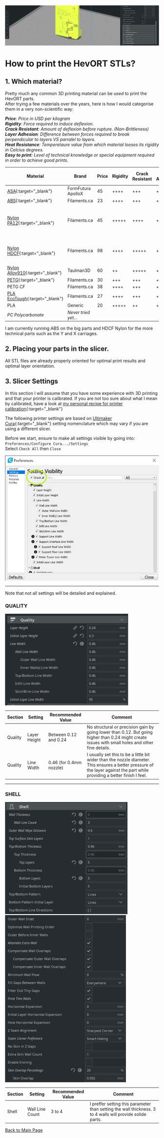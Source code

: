 ![alt text](/images/printbanner.png)
# How to print the HevORT STLs?

## 1. Which material?
Pretty much any common 3D printing material can be used to print the HevORT parts.  
After trying a few materials over the years, here is how I would categorise them in a very non-scientific way:


_**Price**: Price in USD per kilogram  
**Rigidity**: Force required to induce deflexion.  
**Crack Resistant**: Amount of deflexion before rupture. (Non-Brittleness)  
**Layer Adhesion**: Difference between forces required to break perpendicular to layers VS parralel to layers.  
**Heat Resistance**: Temperetaure value from which material looses its rigidity in Celcius degrees.  
**Easy to print**: Level of technical knowledge or special equipment required in order to achieve good prints._  


Material|Brand|Price|Rigidity|Crack Resistant|Layer Adhesion|Heat Resist|Easy to Print|Special Print Condition|
--------|-----|-----|--------|---------------|--------------|---------: |-------------|-----------------------|
[ASA](https://filaments.ca/collections/3d-filaments/diameter_1-75mm+brand_formfutura+application_weather-resistant){:target="_blank"}|FormFutura ApolloX|45|++++|+++|+++|98|++++|Enclosure|
[ABS](https://filaments.ca/collections/3d-filaments/diameter_1-75mm+material_abs+brand_filaments-ca){:target="_blank"}|Filaments.ca|23|++++|+++|++++|105|+++|Enclosure|
[Nylon PA12](https://filaments.ca/search?options%5Bunavailable_products%5D=show&options%5Bprefix%5D=last&q=nylon+pa12){:target="_blank"}|Filaments.ca|45|+++++|++++|+++++|110|+|SuperDry + Enclosure + Bed Adhesion compound
[Nylon HDCF](https://filaments.ca/products/heavy-duty-carbon-fiber-nylon-filament-1-75mm?_pos=7&_sid=4b8f2ed8b&_ss=r&variant=1500223668232){:target="_blank"}|Filaments.ca|98|++++|+++++|+++++|167|++|Dry + Enclosure + Bed Adhesion compound
[Nylon Alloy910](https://filaments.ca/products/alloy-910-1kg-black-1-75mm?_pos=11&_sid=ed1504fe8&_ss=r&variant=40372475272){:target="_blank"}|Taulman3D|60|++|+++++|+++++|82|++++|Dry|
[PETG](https://filaments.ca/collections/3d-filaments/diameter_1-75mm+material_petg+brand_filaments-ca){:target="_blank"}|Filaments.ca|30|+++|+++|++++|85|+++|Dry|
PETG CF|Filaments.ca|38|++++|+++|+++|90|+++|Dry|
[PLA EcoTough](https://filaments.ca/collections/3d-filaments/diameter_1-75mm+material_ecotough-pla-2-0){:target="_blank"}|Filaments.ca|27|++++|+++|++++|70|+++++|NA|
PLA|Generic|20|+++++|++|++++|65|+++++|NA|
_PC Polycarbonate_| _Never tried yet..._

I am currently running ABS on the big parts and HDCF Nylon for the more technical parts such as the Y and X carriages.

## 2. Placing your parts in the slicer.
All STL files are already properly oriented for optimal print results and optimal layer orientation.  

## 3. Slicer Settings
In this section I will assume that you have some experience with 3D printing and that your printer is calibrated.  If you are not too sure about what I mean by calibrated, have a look at [my personal recipe for printer calibration](/printercalibration.md){:target="_blank"}

The following printer settings are based on [Ultimaker Cura](https://ultimaker.com/software/ultimaker-cura){:target="_blank"} setting nomenclature which may vary if you are using a different slicer.

Before we start, ensure to make all settings visible by going into:  
`Preferences/Configure Cura.../Settings`  
Select `Check All` then `Close`  

![Alt text](/images/allsettings.png)  

____________________________________________________________________________________  


Note that not all settings will be detailed and explained.

### QUALITY

![alt text](/images/cura_quality.png)  


Section|Setting|Recommended Value|Comment
-------|-------|-----------------|-------
Quality|Layer Height|Between 0.12 and 0.24| No structural or precision gain by going lower than 0.12. But going higher than 0.24 might create issues with small holes and other fine details.
Quality|Line Width|0.46 (for 0.4mm nozzle)|I usually set this to be a little bit wider than the nozzle diameter.  This ensures a better pressure of the layer against the part while providing a better finish I feel.  

______________________________________________________________________________  


### SHELL

![alt text](/images/cura_shell1.png)![alt text](/images/cura_shell2.png)

Section|Setting|Recommended Value|Comment
-------|-------|-----------------|-------
Shell|Wall Line Count|3 to 4|I preffer setting this parameter than setting the wall thickness. 3 to 4 walls will provide solide parts.









[Back to Main Page](/README.md)
